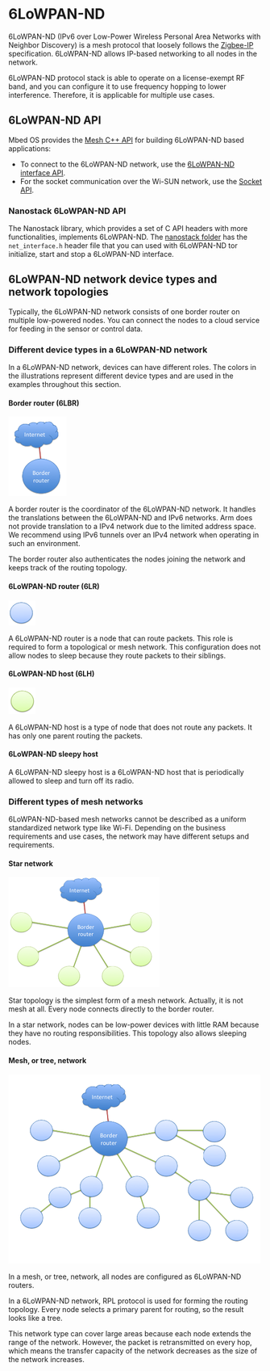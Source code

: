 <h1 id="6LoWPAN-ND-tech">6LoWPAN-ND</h1>

6LoWPAN-ND (IPv6 over Low-Power Wireless Personal Area Networks with Neighbor Discovery) is a mesh protocol that loosely follows the [Zigbee-IP](https://www.zigbee.org/) specification. 6LoWPAN-ND allows IP-based networking to all nodes in the network.

6LoWPAN-ND protocol stack is able to operate on a license-exempt RF band, and you can configure it to use frequency hopping to lower interference. Therefore, it is applicable for multiple use cases.

## 6LoWPAN-ND API

Mbed OS provides the [Mesh C++ API](../apis/mesh-api.html) for building 6LoWPAN-ND based applications:

- To connect to the 6LoWPAN-ND network, use the [6LoWPAN-ND interface API](https://github.com/ARMmbed/mbed-os/blob/master/features/nanostack/mbed-mesh-api/mbed-mesh-api/LoWPANNDInterface.h).
- For the socket communication over the Wi-SUN network, use the [Socket API](../apis/socket.html).

### Nanostack 6LoWPAN-ND API

The Nanostack library, which provides a set of C API headers with more functionalities, implements 6LoWPAN-ND. The [nanostack folder](https://github.com/ARMmbed/mbed-os/tree/master/features/nanostack/sal-stack-nanostack/nanostack) has the `net_interface.h` header file that you can used with 6LoWPAN-ND tor initialize, start and stop a 6LoWPAN-ND interface.

## 6LoWPAN-ND network device types and network topologies

Typically, the 6LoWPAN-ND network consists of one border router on multiple low-powered nodes. You can connect the nodes to a cloud service for feeding in the sensor or control data.

### Different device types in a 6LoWPAN-ND network

In a 6LoWPAN-ND network, devices can have different roles. The colors in the illustrations represent different device types and are used in the examples throughout this section.

#### Border router (6LBR)

![Border router](../../../images/br.png)

A border router is the coordinator of the 6LoWPAN-ND network. It handles the translations between the 6LoWPAN-ND and IPv6 networks. Arm does not provide translation to a IPv4 network due to the limited address space. We recommend using IPv6 tunnels over an IPv4 network when operating in such an environment.

The border router also authenticates the nodes joining the network and keeps track of the routing topology.

#### 6LoWPAN-ND router (6LR)

![6LoWPAN-ND router](../../../images/6lr.png)

A 6LoWPAN-ND router is a node that can route packets. This role is required to form a topological or mesh network. This configuration does not allow nodes to sleep because they route packets to their siblings.

#### 6LoWPAN-ND host (6LH)

![6LoWPAN-ND Host](../../../images/6lh.png)

A 6LoWPAN-ND host is a type of node that does not route any packets. It has only one parent routing the packets.

#### 6LoWPAN-ND sleepy host

A 6LoWPAN-ND sleepy host is a 6LoWPAN-ND host that is periodically allowed to sleep and turn off its radio.

### Different types of mesh networks

6LoWPAN-ND-based mesh networks cannot be described as a uniform standardized network type like Wi-Fi. Depending on the business requirements and use cases, the network may have different setups and requirements.

#### Star network

![Start topology](../../../images/star_topology.png)

Star topology is the simplest form of a mesh network. Actually, it is not mesh at all. Every node connects directly to the border router.

In a star network, nodes can be low-power devices with little RAM because they have no routing responsibilities. This topology also allows sleeping nodes.

#### Mesh, or tree, network

![Tree type mesh](../../../images/mesh.png)

In a mesh, or tree, network, all nodes are configured as 6LoWPAN-ND routers.

In a 6LoWPAN-ND network, RPL protocol is used for forming the routing topology. Every node selects a primary parent for routing, so the result looks like a tree.

This network type can cover large areas because each node extends the range of the network. However, the packet is retransmitted on every hop, which means the transfer capacity of the network decreases as the size of the network increases.
